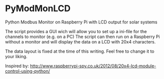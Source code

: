 # PyModMonLCD
Python Modbus Monitor on Raspberry Pi with LCD output for solar systems 

The script provides a GUI wich will allow you to set up a ini-file for the channels to monitor (e.g. on a PC)
The script can then run on a Raspberry Pi without a monitor and will display the data on a LCD with 20x4 characters.

The data layout is fixed at the time of this writing.
Feel free to change it to your liking.

Inspired by: http://www.raspberrypi-spy.co.uk/2012/08/20x4-lcd-module-control-using-python/
